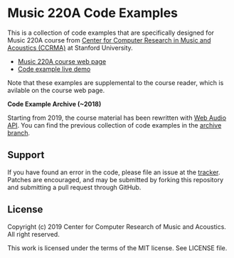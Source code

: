 # Music 220A Code Examples

This is a collection of code examples that are specifically designed for
Music 220A course from [Center for Computer Research in Music and Acoustics
(CCRMA)](https://ccrma.stanford.edu/) at Stanford University.

- [Music 220A course web page](https://ccrma.stanford.edu/courses/220a/)
- [Code example live demo](https://ccrma.github.io/music220a/)

Note that these examples are supplemental to the course reader, which is
avilable on the course web page.

**Code Example Archive (~2018)**

Starting from 2019, the course material has been rewritten with
[Web Audio API](https://webaudio.github.io/web-audio-api/).
You can find the previous collection of code examples in the
[archive branch](https://github.com/ccrma/music220a/tree/archive).

## Support

If you have found an error in the code, please file an issue at the
[tracker](https://github.com/ccrma/music220a/issues). Patches are encouraged,
and may be submitted by forking this repository and submitting a pull request
through GitHub.

## License

Copyright (c) 2019 Center for Computer Research of Music and Acoustics. All
right reserved.

This work is licensed under the terms of the MIT license. See LICENSE file.
